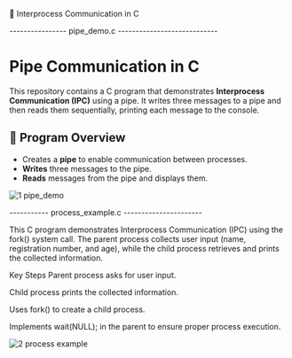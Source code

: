 📂 Interprocess Communication in C


---------------- pipe_demo.c ----------------------------

# Pipe Communication in C

This repository contains a C program that demonstrates **Interprocess Communication (IPC)** using a pipe. 
It writes three messages to a pipe and then reads them sequentially, printing each message to the console.

## 📜 Program Overview
- Creates a **pipe** to enable communication between processes.
- **Writes** three messages to the pipe.
- **Reads** messages from the pipe and displays them.

![1 pipe_demo](https://github.com/user-attachments/assets/5f69597b-360a-4471-af22-1e3e410ab429)


----------- process_example.c ----------------------

This C program demonstrates Interprocess Communication (IPC) using the fork() system call. 
The parent process collects user input (name, registration number, and age), 
while the child process retrieves and prints the collected information.

Key Steps
Parent process asks for user input.

Child process prints the collected information.

Uses fork() to create a child process.

Implements wait(NULL); in the parent to ensure proper process execution.

![2 process example](https://github.com/user-attachments/assets/58d0483a-c2ab-4440-ad20-2148aa49c0fc)




